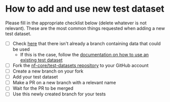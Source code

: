 # How to add and use new test dataset

Please fill in the appropriate checklist below (delete whatever is not relevant). These are the most common things requested when adding a new test dataset.

 - [ ] Check [here](https://github.com/nf-core/test-datasets/branches/all) that there isn't already a branch containing data that could be used
   - If this is the case, follow the [documentation on how to use an existing test dataset](https://github.com/nf-core/test-datasets/blob/master/docs/USE_EXISTING_DATA.md)
 - [ ] Fork the [nf-core/test-datasets repository](https://github.com/nf-core/nf-core/test-datasets) to your GitHub account
 - [ ] Create a new branch on your fork
 - [ ] Add your test dataset
 - [ ] Make a PR on a new branch with a relevant name
 - [ ] Wait for the PR to be merged
 - [ ] Use this newly created branch for your tests